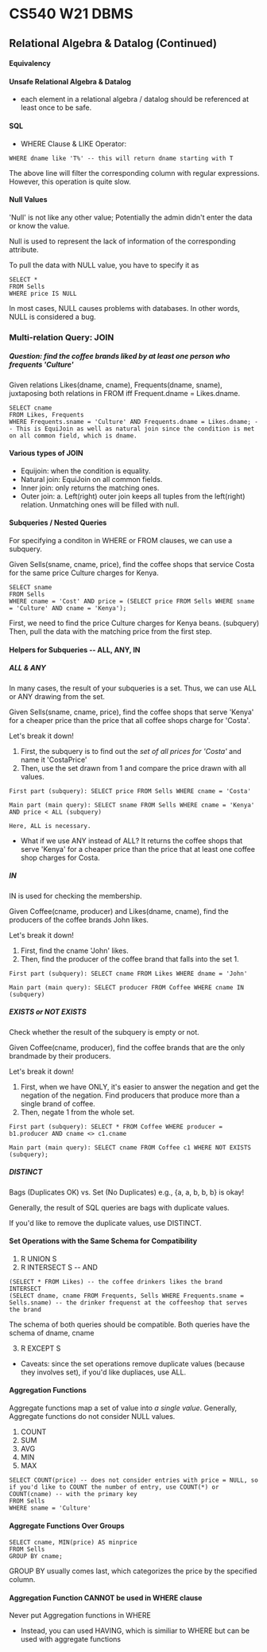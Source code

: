 # CS540 W21 DBMS 
## Relational Algebra & Datalog (Continued)
#### Equivalency 
#### Unsafe Relational Algebra & Datalog 
- each element in a relational algebra / datalog should be referenced at least once to be safe. 
#### SQL 
- WHERE Clause & LIKE Operator: 
```
WHERE dname like 'T%' -- this will return dname starting with T
```
The above line will filter the corresponding column with regular expressions. However, this operation is quite slow. 

#### Null Values 
'Null' is not like any other value; Potentially the admin didn't enter the data or know the value. 

Null is used to represent the lack of information of the corresponding attribute. 

To pull the data with NULL value, you have to specify it as 
``` 
SELECT * 
FROM Sells
WHERE price IS NULL
```

In most cases, NULL causes problems with databases. In other words, NULL is considered a bug. 

### Multi-relation Query: JOIN 
##### Question: find the coffee brands liked by at least one person who frequents 'Culture'
Given relations Likes(dname, cname), Frequents(dname, sname), juxtaposing both relations in FROM iff Frequent.dname = Likes.dname. 
```
SELECT cname
FROM Likes, Frequents
WHERE Frequents.sname = 'Culture' AND Frequents.dname = Likes.dname; -- This is EquiJoin as well as natural join since the condition is met on all common field, which is dname.
```
#### Various types of JOIN 
- Equijoin: when the condition is equality. 
- Natural join: EquiJoin on all common fields.
- Inner join: only returns the matching ones. 
- Outer join: 
a. Left(right) outer join keeps all tuples from the left(right) relation. Unmatching ones will be filled with null.  

#### Subqueries / Nested Queries
For specifying a conditon in WHERE or FROM clauses, we can use a subquery.

Given Sells(sname, cname, price), find the coffee shops that service Costa for the same price Culture charges for Kenya.
```
SELECT sname
FROM Sells
WHERE cname = 'Cost' AND price = (SELECT price FROM Sells WHERE sname = 'Culture' AND cname = 'Kenya');
```
First, we need to find the price Culture charges for Kenya beans. (subquery)
Then, pull the data with the matching price from the first step. 

#### Helpers for Subqueries -- ALL, ANY, IN
##### ALL & ANY
In many cases, the result of your subqueries is a set. Thus, we can use ALL or ANY drawing from the set. 

Given Sells(sname, cname, price), find the coffee shops that serve 'Kenya' for a cheaper price than the price that all coffee shops charge for 'Costa'.

Let's break it down! 
1. First, the subquery is to find out the *set of all prices for 'Costa'* and name it 'CostaPrice'
2. Then, use the set drawn from 1 and compare the price drawn with all values. 

```
First part (subquery): SELECT price FROM Sells WHERE cname = 'Costa'

Main part (main query): SELECT sname FROM Sells WHERE cname = 'Kenya' AND price < ALL (subquery)

Here, ALL is necessary. 
```
* What if we use ANY instead of ALL? 
It returns the coffee shops that serve 'Kenya' for a cheaper price than the price that at least one coffee shop charges for Costa. 

##### IN 
IN is used for checking the membership. 

Given Coffee(cname, producer) and Likes(dname, cname), find the producers of the coffee brands John likes. 

Let's break it down!
1. First, find the cname 'John' likes.
2. Then, find the producer of the coffee brand that falls into the set 1. 

```
First part (subquery): SELECT cname FROM Likes WHERE dname = 'John'

Main part (main query): SELECT producer FROM Coffee WHERE cname IN (subquery)
```
##### EXISTS or NOT EXISTS
Check whether the result of the subquery is empty or not.

Given Coffee(cname, producer), find the coffee brands that are the only brandmade by their producers. 

Let's break it down!
1. First, when we have ONLY, it's easier to answer the negation and get the negation of the negation. Find producers that produce more than a single brand of coffee. 
2. Then, negate 1 from the whole set. 

```
First part (subquery): SELECT * FROM Coffee WHERE producer = b1.producer AND cname <> c1.cname

Main part (main query): SELECT cname FROM Coffee c1 WHERE NOT EXISTS (subquery);
```

##### DISTINCT 
Bags (Duplicates OK) vs. Set (No Duplicates)
e.g., {a, a, b, b, b} is okay!

Generally, the result of SQL queries are bags with duplicate values. 

If you'd like to remove the duplicate values, use DISTINCT. 

#### Set Operations with the Same Schema for Compatibility
1. R UNION S
2. R INTERSECT S -- AND 
```
(SELECT * FROM Likes) -- the coffee drinkers likes the brand 
INTERSECT 
(SELECT dname, cname FROM Frequents, Sells WHERE Frequents.sname = Sells.sname) -- the drinker frequenst at the coffeeshop that serves the brand
```
The schema of both queries should be compatible. Both queries have the schema of dname, cname

3. R EXCEPT S

* Caveats: since the set operations remove duplicate values (because they involves set), if you'd like dupliaces, use ALL. 

#### Aggregation Functions 
Aggregate functions map a set of value into *a single value*. Generally, Aggregate functions do not consider NULL values. 
1. COUNT
2. SUM
3. AVG
4. MIN
5. MAX
```
SELECT COUNT(price) -- does not consider entries with price = NULL, so if you'd like to COUNT the number of entry, use COUNT(*) or COUNT(cname) -- with the primary key
FROM Sells
WHERE sname = 'Culture'
```

#### Aggregate Functions Over Groups 
```
SELECT cname, MIN(price) AS minprice
FROM Sells
GROUP BY cname;
```
GROUP BY usually comes last, which categorizes the price by the specified column. 

#### Aggregation Function CANNOT be used in WHERE clause
Never put Aggregation functions in WHERE
- Instead, you can used HAVING, which is similiar to WHERE but can be used with aggregate functions
